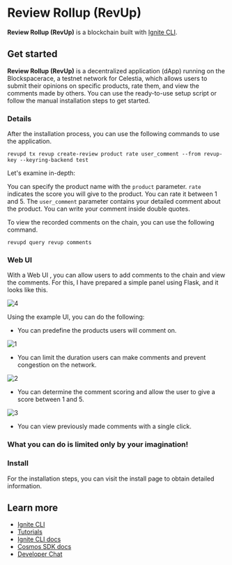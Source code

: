 # Review Rollup (RevUp)
**Review Rollup (RevUp)** is a blockchain built with [Ignite CLI](https://ignite.com/cli).

## Get started

**Review Rollup (RevUp)** is a decentralized application (dApp) running on the Blockspacerace, a testnet network for Celestia, which allows users to submit their opinions on specific products, rate them, and view the comments made by others. You can use the ready-to-use setup script or follow the manual installation steps to get started.

### Details

After the installation process, you can use the following commands to use the application.

```
revupd tx revup create-review product rate user_comment --from revup-key --keyring-backend test
```

Let's examine in-depth:

You can specify the product name with the ```product``` parameter.
```rate``` indicates the score you will give to the product. You can rate it between 1 and 5.
The ```user_comment``` parameter contains your detailed comment about the product. You can write your comment inside double quotes.


To view the recorded comments on the chain, you can use the following command.

```
revupd query revup comments
```

### Web UI

With a Web UI , you can allow users to add comments to the chain and view the comments. For this, I have prepared a simple panel using Flask, and it looks like this.

![4](https://user-images.githubusercontent.com/101174090/235512895-154c291b-ce83-4a9f-ae10-167169a3cb01.png)


Using the example UI, you can do the following:

- You can predefine the products users will comment on.

![1](https://user-images.githubusercontent.com/101174090/235512939-0954add6-59a6-420c-b68d-fb82e5b482c8.png)



- You can limit the duration users can make comments and prevent congestion on the network.

![2](https://user-images.githubusercontent.com/101174090/235512947-01639d76-5d64-4b0f-80b2-cea0acb65532.png)



- You can determine the comment scoring and allow the user to give a score between 1 and 5.


![3](https://user-images.githubusercontent.com/101174090/235512953-74dff7f5-cc6b-4fcc-b989-9d02721a87da.png)

- You can view previously made comments with a single click.


### What you can do is limited only by your imagination!


### Install
For the installation steps, you can visit the install page to obtain detailed information.


## Learn more

- [Ignite CLI](https://ignite.com/cli)
- [Tutorials](https://docs.ignite.com/guide)
- [Ignite CLI docs](https://docs.ignite.com)
- [Cosmos SDK docs](https://docs.cosmos.network)
- [Developer Chat](https://discord.gg/ignite)
